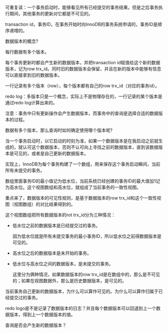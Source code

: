 可重复读：一个事务启动时，能够看见所有已经提交的事务结果。但是之后事务执行期间，其他事务的更新对它都是不可见的。



transaction id，事务ID，在事务开始时向InnoDB的事务系统申请的，事务ID是顺序递增的。





数据版本的概念?

每行数据有多个版本。

每个事务更新时都会产生新的数据版本，并把transaction id赋值给这个新的数据版本，记为row trx_id。同时旧的数据版本会保留，并且在新的版本中能够有信息可以直接拿到旧的数据版本。

一行记录有多个版本（row），每个版本都有自己的row trx_id（对应的事务id）。



redo log：多版本只是一个概念，实际上不是物理存在的，一行记录的某个版本是通过redo log计算出来的。



注意：事务中只有更新操作会产生数据版本，而事务中的查询是选择合适的数据版本的过程。





数据有多个版本，那么查询时如何确定使用哪个版本呢?

当一个事务启动时，以它启动的时刻为准，如果一个数据版本是在我启动之前就生成的，就认可这个数据版本，否则不认可向上寻找之前的数据版本，直到该数据版本是可见的，或者是自己更新的数据版本。



实现上，InnoDB为每个事务构建了一个数组，用来保存这个事务启动瞬间，当前所有未提交的事务。

数组里面事务ID的最小值记为低水位，当前系统已经创建的事务ID的最大值加1记为高水位。这个视图数组和高水位，就组成了当前事务的一致性视图。



重点来了，数据版本的可见性规则，是基于数据版本的row trx_id和这个一致性视图（视图数组）的对比结果得到的。

这个视图数组把所有数据版本的rot trx_id分为三种情况：

- 低水位之前的数据版本是已经提交过的事务。

  因为低水位就是所有未提交事务的最小事务ID，所以低水位之前得数据版本是可见的。

- 高水位之后的数据版本是未开始的事务。

- 低水位与高水位之间的数据版本，是未提交的事务。

  这里分为俩种情况，如果数据版本的row trx_id是在数组中的，那么是不可见的；如果在视图数据外，那么是历史数据版本，是可见的。



当前事务自己更新的数据版本，为什么可以算作可见的。为什么可以算作归属于已经提交过的事务。







redo logo是不是记录了数据版本的日志？并且每个数据版本可以回退到上一个数据版本，得到上一个数据版本的值。











查询是否会产生新的数据版本？